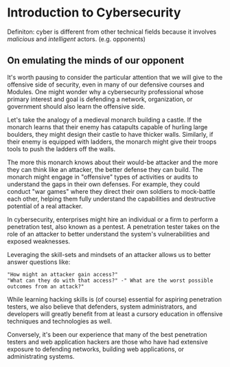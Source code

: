 # Introduction to Cybersecurity

Definiton: cyber is different from other technical fields because it involves _malicious_ and _intelligent_ actors. (e.g. opponents)

## On emulating the minds of our opponent

It's worth pausing to consider the particular attention that we will give to the offensive side of security, even in many of our defensive courses and Modules. One might wonder why a cybersecurity professional whose primary interest and goal is defending a network, organization, or government should also learn the offensive side.

Let's take the analogy of a medieval monarch building a castle. If the monarch learns that their enemy has catapults capable of hurling large boulders, they might design their castle to have thicker walls. Similarly, if their enemy is equipped with ladders, the monarch might give their troops tools to push the ladders off the walls.

The more this monarch knows about their would-be attacker and the more they can think like an attacker, the better defense they can build. The monarch might engage in "offensive" types of activities or audits to understand the gaps in their own defenses. For example, they could conduct "war games" where they direct their own soldiers to mock-battle each other, helping them fully understand the capabilities and destructive potential of a real attacker.

In cybersecurity, enterprises might hire an individual or a firm to perform a penetration test, also known as a pentest. A penetration tester takes on the role of an attacker to better understand the system's vulnerabilities and exposed weaknesses.

Leveraging the skill-sets and mindsets of an attacker allows us to better answer questions like:

    "How might an attacker gain access?"
    "What can they do with that access?" -" What are the worst possible outcomes from an attack?"

While learning hacking skills is (of course) essential for aspiring penetration testers, we also believe that defenders, system administrators, and developers will greatly benefit from at least a cursory education in offensive techniques and technologies as well.

Conversely, it's been our experience that many of the best penetration testers and web application hackers are those who have had extensive exposure to defending networks, building web applications, or administrating systems.


